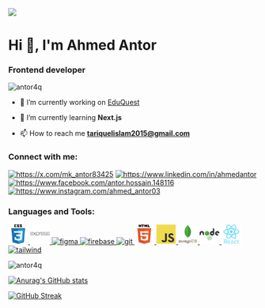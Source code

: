 <img src="https://media.licdn.com/dms/image/D5616AQH_bsOdVPJuNg/profile-displaybackgroundimage-shrink_350_1400/0/1719908629485?e=1725494400&v=beta&t=HiYYOapgj03F0FIL-CRUzIQos6NibCZ7SIsia-wjFRQ"/>
<h1 >Hi 👋, I'm Ahmed Antor</h1>
<h3 >Frontend developer</h3>

<p > <img src="https://komarev.com/ghpvc/?username=antor4q&label=Profile%20views&color=0e75b6&style=flat" alt="antor4q" /> </p>

- 🔭 I’m currently working on [EduQuest](https://skillpath-ce375.web.app)

- 🌱 I’m currently learning **Next.js**

- 📫 How to reach me **tariquelislam2015@gmail.com**

<h3 >Connect with me:</h3>
<p >
<a href="https://twitter.com/https://x.com/mk_antor83425" target="blank"><img  src="https://raw.githubusercontent.com/rahuldkjain/github-profile-readme-generator/master/src/images/icons/Social/twitter.svg" alt="https://x.com/mk_antor83425" height="30" width="40" /></a>
<a href="https://linkedin.com/in/https://www.linkedin.com/in/ahmedantor" target="blank"><img  src="https://raw.githubusercontent.com/rahuldkjain/github-profile-readme-generator/master/src/images/icons/Social/linked-in-alt.svg" alt="https://www.linkedin.com/in/ahmedantor" height="30" width="40" /></a>
<a href="https://fb.com/https://www.facebook.com/antor.hossain.148116" target="blank"><img  src="https://raw.githubusercontent.com/rahuldkjain/github-profile-readme-generator/master/src/images/icons/Social/facebook.svg" alt="https://www.facebook.com/antor.hossain.148116" height="30" width="40" /></a>
<a href="https://instagram.com/https://www.instagram.com/ahmed_antor03" target="blank"><img  src="https://raw.githubusercontent.com/rahuldkjain/github-profile-readme-generator/master/src/images/icons/Social/instagram.svg" alt="https://www.instagram.com/ahmed_antor03" height="30" width="40" /></a>
</p>

<h3 >Languages and Tools:</h3>
<p > <a href="https://www.w3schools.com/css/" target="_blank" rel="noreferrer"> <img src="https://raw.githubusercontent.com/devicons/devicon/master/icons/css3/css3-original-wordmark.svg" alt="css3" width="40" height="40"/> </a> <a href="https://expressjs.com" target="_blank" rel="noreferrer"> <img src="https://raw.githubusercontent.com/devicons/devicon/master/icons/express/express-original-wordmark.svg" alt="express" width="40" height="40"/> </a> <a href="https://www.figma.com/" target="_blank" rel="noreferrer"> <img src="https://www.vectorlogo.zone/logos/figma/figma-icon.svg" alt="figma" width="40" height="40"/> </a> <a href="https://firebase.google.com/" target="_blank" rel="noreferrer"> <img src="https://www.vectorlogo.zone/logos/firebase/firebase-icon.svg" alt="firebase" width="40" height="40"/> </a> <a href="https://git-scm.com/" target="_blank" rel="noreferrer"> <img src="https://www.vectorlogo.zone/logos/git-scm/git-scm-icon.svg" alt="git" width="40" height="40"/> </a> <a href="https://www.w3.org/html/" target="_blank" rel="noreferrer"> <img src="https://raw.githubusercontent.com/devicons/devicon/master/icons/html5/html5-original-wordmark.svg" alt="html5" width="40" height="40"/> </a> <a href="https://developer.mozilla.org/en-US/docs/Web/JavaScript" target="_blank" rel="noreferrer"> <img src="https://raw.githubusercontent.com/devicons/devicon/master/icons/javascript/javascript-original.svg" alt="javascript" width="40" height="40"/> </a> <a href="https://www.mongodb.com/" target="_blank" rel="noreferrer"> <img src="https://raw.githubusercontent.com/devicons/devicon/master/icons/mongodb/mongodb-original-wordmark.svg" alt="mongodb" width="40" height="40"/> </a> <a href="https://nodejs.org" target="_blank" rel="noreferrer"> <img src="https://raw.githubusercontent.com/devicons/devicon/master/icons/nodejs/nodejs-original-wordmark.svg" alt="nodejs" width="40" height="40"/> </a> <a href="https://reactjs.org/" target="_blank" rel="noreferrer"> <img src="https://raw.githubusercontent.com/devicons/devicon/master/icons/react/react-original-wordmark.svg" alt="react" width="40" height="40"/> </a> <a href="https://tailwindcss.com/" target="_blank" rel="noreferrer"> <img src="https://www.vectorlogo.zone/logos/tailwindcss/tailwindcss-icon.svg" alt="tailwind" width="40" height="40"/> </a> </p>

<p><img  src="https://github-readme-stats.vercel.app/api/top-langs?username=antor4q&show_icons=true&locale=en&layout=compact" alt="antor4q" /></p>



[![Anurag's GitHub stats](https://github-readme-stats.vercel.app/api?username=Antor4q)](https://github.com/anuraghazra/github-readme-stats)

[![GitHub Streak](https://streak-stats.demolab.com/?user=Antor4q&theme=dark)](https://git.io/streak-stats)
  

